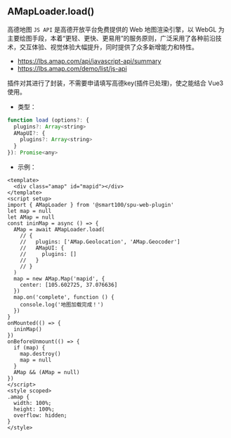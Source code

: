 ## AMapLoader.load()
高德地图 `JS API` 是高德开放平台免费提供的 Web 地图渲染引擎，以 WebGL 为主要绘图手段，本着“更轻、更快、更易用”的服务原则，广泛采用了各种前沿技术，交互体验、视觉体验大幅提升，同时提供了众多新增能力和特性。

+ https://lbs.amap.com/api/javascript-api/summary
+ https://lbs.amap.com/demo/list/js-api

插件对其进行了封装，不需要申请填写高德key(插件已处理)，使之能结合 Vue3 使用。

+ 类型：

```js
function load (options?: {
  plugins?: Array<string>
  AMapUI?: {
    plugins?: Array<string>
  }
}): Promise<any>
```

+ 示例：

```vue
<template>
  <div class="amap" id="mapid"></div>
</template>
<script setup>
import { AMapLoader } from '@smart100/spu-web-plugin'
let map = null
let AMap = null
const ininMap = async () => {
  AMap = await AMapLoader.load(
    // {
    //   plugins: ['AMap.Geolocation', 'AMap.Geocoder']
    //   AMapUI: {
    //     plugins: []
    //   }
    // }
  )
  map = new AMap.Map('mapid', {
    center: [105.602725, 37.076636]
  })
  map.on('complete', function () {
    console.log('地图加载完成！')
  })
}
onMounted(() => {
  ininMap()
})
onBeforeUnmount(() => {
  if (map) {
    map.destroy()
    map = null
  }
  AMap && (AMap = null)
})
</script>
<style scoped>
.amap {
  width: 100%;
  height: 100%;
  overflow: hidden;
}
</style>
```
